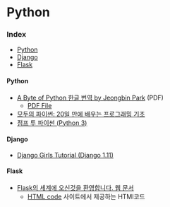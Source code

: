 # Python
### Index
* [Python](#python)
* [Django](#django)
* [Flask](#flask)

#### Python
* [A Byte of Python 한글 번역 by Jeongbin Park](http://byteofpython-korean.sourceforge.net/byte_of_python.pdf) (PDF)
	* [PDF File](https://github.com/Circler-K/free-programming-books/blob/master/Python/byte_of_python.pdf)
* [모두의 파이썬: 20일 만에 배우는 프로그래밍 기초](https://thebook.io/006855/)
* [점프 투 파이썬 (Python 3)](https://wikidocs.net/book/1)


#### Django

* [Django Girls Tutorial (Django 1.11)](https://tutorial.djangogirls.org/ko/)

#### Flask

* [Flask의 세계에 오신것을 환영합니다. 웹 문서](http://flask-docs-kr.readthedocs.io/ko/latest/#)  
	* [HTML code](https://github.com/Circler-K/free-programming-books/tree/master/Python/Flask/html) 사이트에서 제공하는 HTMl코드
